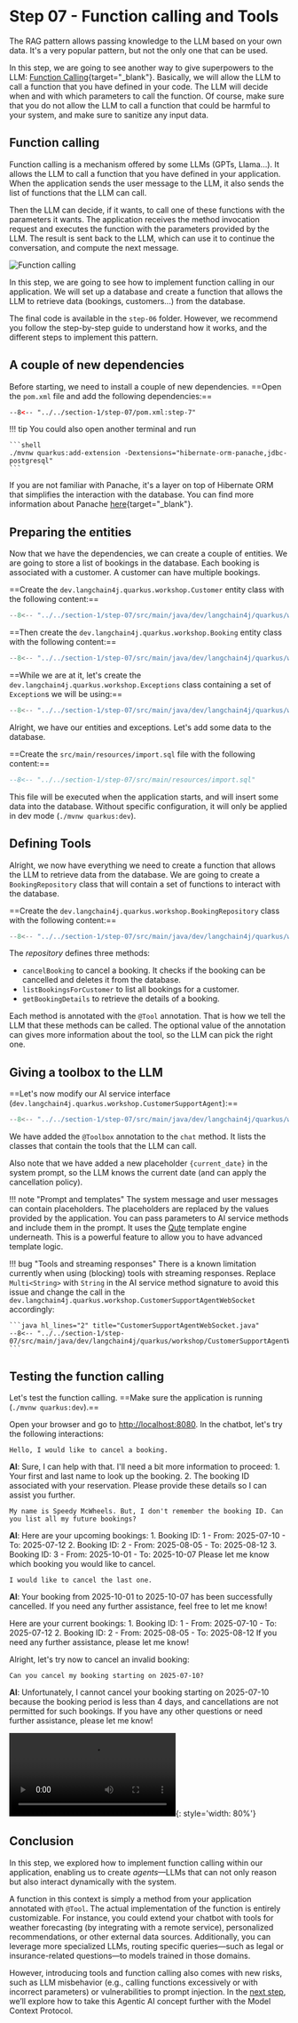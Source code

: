 # Step 07 - Function calling and Tools

The RAG pattern allows passing knowledge to the LLM based on your own data.
It's a very popular pattern, but not the only one that can be used.

In this step, we are going to see another way to give superpowers to the LLM: [Function Calling](https://docs.quarkiverse.io/quarkus-langchain4j/dev/agent-and-tools.html){target="_blank"}.
Basically, we will allow the LLM to call a function that you have defined in your code.
The LLM will decide when and with which parameters to call the function.
Of course, make sure that you do not allow the LLM to call a function that could be harmful to your system, and make sure to sanitize any input data.

## Function calling

Function calling is a mechanism offered by some LLMs (GPTs, Llama...). It allows the LLM to call a function that you have defined in your application.
When the application sends the user message to the LLM, it also sends the list of functions that the LLM can call.

Then the LLM can decide, if it wants, to call one of these functions with the parameters it wants.
The application receives the method invocation request and executes the function with the parameters provided by the LLM.
The result is sent back to the LLM, which can use it to continue the conversation, and compute the next message.

![Function calling](../images/function-calling.png)

In this step, we are going to see how to implement function calling in our application.
We will set up a database and create a function that allows the LLM to retrieve data (bookings, customers...) from the database.

The final code is available in the `step-06` folder.
However, we recommend you follow the step-by-step guide to understand how it works, and the different steps to implement this pattern.

## A couple of new dependencies

Before starting, we need to install a couple of new dependencies.
==Open the `pom.xml` file and add the following dependencies:==

```xml title="pom.xml"
--8<-- "../../section-1/step-07/pom.xml:step-7"
```

!!! tip
    You could also open another terminal and run

    ```shell
    ./mvnw quarkus:add-extension -Dextensions="hibernate-orm-panache,jdbc-postgresql"
    ```

If you are not familiar with Panache, it's a layer on top of Hibernate ORM that simplifies the interaction with the database.
You can find more information about Panache [here](https://quarkus.io/guides/hibernate-orm-panache){target="_blank"}.

## Preparing the entities

Now that we have the dependencies, we can create a couple of entities.
We are going to store a list of bookings in the database.
Each booking is associated with a customer.
A customer can have multiple bookings.

==Create the `dev.langchain4j.quarkus.workshop.Customer` entity class with the following content:==

```java title="Customer.java"
--8<-- "../../section-1/step-07/src/main/java/dev/langchain4j/quarkus/workshop/Customer.java"
```

==Then create the `dev.langchain4j.quarkus.workshop.Booking` entity class with the following content:==

```java title="Booking.java"
--8<-- "../../section-1/step-07/src/main/java/dev/langchain4j/quarkus/workshop/Booking.java"
```

==While we are at it, let's create the `dev.langchain4j.quarkus.workshop.Exceptions` class containing a set of `Exception`s we will be using:==

```java title="Exceptions.java"
--8<-- "../../section-1/step-07/src/main/java/dev/langchain4j/quarkus/workshop/Exceptions.java"
```

Alright, we have our entities and exceptions.
Let's add some data to the database.

==Create the `src/main/resources/import.sql` file with the following content:==

```sql title="import.sql"
--8<-- "../../section-1/step-07/src/main/resources/import.sql"
```

This file will be executed when the application starts, and will insert some data into the database.
Without specific configuration, it will only be applied in dev mode (`./mvnw quarkus:dev`).

## Defining Tools

Alright, we now have everything we need to create a function that allows the LLM to retrieve data from the database.
We are going to create a `BookingRepository` class that will contain a set of functions to interact with the database.

==Create the `dev.langchain4j.quarkus.workshop.BookingRepository` class with the following content:==

```java title="BookingRepository.java"
--8<-- "../../section-1/step-07/src/main/java/dev/langchain4j/quarkus/workshop/BookingRepository.java"
```

The _repository_ defines three methods:

- `cancelBooking` to cancel a booking. It checks if the booking can be cancelled and deletes it from the database.
- `listBookingsForCustomer` to list all bookings for a customer.
- `getBookingDetails` to retrieve the details of a booking.

Each method is annotated with the `@Tool` annotation.
That is how we tell the LLM that these methods can be called.
The optional value of the annotation can gives more information about the tool, so the LLM can pick the right one.

## Giving a toolbox to the LLM

==Let's now modify our AI service interface (`dev.langchain4j.quarkus.workshop.CustomerSupportAgent`):==

```java hl_lines="7 18 20-21" title="CustomerSupportAgent.java"
--8<-- "../../section-1/step-07/src/main/java/dev/langchain4j/quarkus/workshop/CustomerSupportAgent.java"
```

We have added the `@Toolbox` annotation to the `chat` method.
It lists the classes that contain the tools that the LLM can call.

Also note that we have added a new placeholder `{current_date}` in the system prompt, so the LLM knows the current date (and can apply the cancellation policy).

!!! note "Prompt and templates"
    The system message and user messages can contain placeholders.
    The placeholders are replaced by the values provided by the application.
    You can pass parameters to AI service methods and include them in the prompt.
    It uses the [Qute](https://quarkus.io/guides/qute) template engine underneath.
    This is a powerful feature to allow you to have advanced template logic.

!!! bug "Tools and streaming responses"
    There is a known limitation currently when using (blocking) tools with streaming responses.
    Replace `Multi<String>` with `String` in the AI service method signature to avoid this issue and change the call in the `dev.langchain4j.quarkus.workshop.CustomerSupportAgentWebSocket` accordingly:

    ```java hl_lines="2" title="CustomerSupportAgentWebSocket.java"
    --8<-- "../../section-1/step-07/src/main/java/dev/langchain4j/quarkus/workshop/CustomerSupportAgentWebSocket.java:tools"
    ```

## Testing the function calling

Let's test the function calling.
==Make sure the application is running (`./mvnw quarkus:dev`).==

Open your browser and go to [http://localhost:8080](http://localhost:8080).
In the chatbot, let's try the following interactions:

```text title="You"
Hello, I would like to cancel a booking.
```

**AI**: Sure, I can help with that. I'll need a bit more information to proceed: 1. Your first and last name to look up the booking. 2. The booking ID associated with your reservation. Please provide these details so I can assist you further.

```text title="You"
My name is Speedy McWheels. But, I don't remember the booking ID. Can you list all my future bookings?
```

**AI**: Here are your upcoming bookings: 1. Booking ID: 1 - From: 2025-07-10 - To: 2025-07-12 2. Booking ID: 2 - From: 2025-08-05 - To: 2025-08-12 3. Booking ID: 3 - From: 2025-10-01 - To: 2025-10-07 Please let me know which booking you would like to cancel.

```text title="You"
I would like to cancel the last one.
```

**AI**: Your booking from 2025-10-01 to 2025-10-07 has been successfully cancelled. If you need any further assistance, feel free to let me know!

Here are your current bookings: 1. Booking ID: 1 - From: 2025-07-10 - To: 2025-07-12 2. Booking ID: 2 - From: 2025-08-05 - To: 2025-08-12 If you need any further assistance, please let me know!

Alright, let's try now to cancel an invalid booking:

```text title="You"
Can you cancel my booking starting on 2025-07-10?
```

**AI**:  Unfortunately, I cannot cancel your booking starting on 2025-07-10 because the booking period is less than 4 days, and cancellations are not permitted for such bookings. If you have any other questions or need further assistance, please let me know!

![type:video](../images/chat-booking.mp4){: style='width: 80%'}

## Conclusion

In this step, we explored how to implement function calling within our application, enabling us to create _agents_—LLMs that can not only reason but also interact dynamically with the system.

A function in this context is simply a method from your application annotated with `@Tool`. 
The actual implementation of the function is entirely customizable.
For instance, you could extend your chatbot with tools for weather forecasting (by integrating with a remote service), personalized recommendations, or other external data sources.
Additionally, you can leverage more specialized LLMs, routing specific queries—such as legal or insurance-related questions—to models trained in those domains.

However, introducing tools and function calling also comes with new risks, such as LLM misbehavior (e.g., calling functions excessively or with incorrect parameters) or vulnerabilities to prompt injection.
In the [next step](./step-08), we’ll explore how to take this Agentic AI concept further with the Model Context Protocol.
